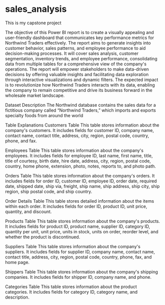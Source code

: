 # sales_analysis
This is my capstone project

The objective of this Power BI report is to create a visually appealing and user-friendly dashboard that communicates key performance metrics for Northwind Traders effectively. The report aims to generate insights into customer behavior, sales patterns, and employee performance to aid decision-making processes. It will cover sales analysis, customer segmentation, inventory trends, and employee performance, consolidating data from multiple tables for a comprehensive view of the company's operations. The report will empower stakeholders to make data-driven decisions by offering valuable insights and facilitating data exploration through interactive visualizations and dynamic filters. The expected impact is to revolutionize how Northwind Traders interacts with its data, enabling the company to remain competitive and drive its business forward in the wholesale market landscape.

Dataset Description
The Northwind database contains the sales data for a fictitious company called “Northwind Traders,” which imports and exports specialty foods from around the world

Table Explanations
Customers Table
This table stores information about the company's customers. It includes fields for customer ID, company name, contact name, contact title, address, city, region, postal code, country, phone, and fax.

Employees Table
This table stores information about the company's employees. It includes fields for employee ID, last name, first name, title, title of courtesy, birth date, hire date, address, city, region, postal code, country, home phone, extension, photo, notes, reports to, and photo path.

Orders Table
This table stores information about the company's orders. It includes fields for order ID, customer ID, employee ID, order date, required date, shipped date, ship via, freight, ship name, ship address, ship city, ship region, ship postal code, and ship country.

Order Details Table
This table stores detailed information about the items within each order. It includes fields for order ID, product ID, unit price, quantity, and discount.

Products Table
This table stores information about the company's products. It includes fields for product ID, product name, supplier ID, category ID, quantity per unit, unit price, units in stock, units on order, reorder level, and whether the product is discontinued.

Suppliers Table
This table stores information about the company's suppliers. It includes fields for supplier ID, company name, contact name, contact title, address, city, region, postal code, country, phone, fax, and home page.

Shippers Table
This table stores information about the company's shipping companies. It includes fields for shipper ID, company name, and phone.

Categories Table
This table stores information about the product categories. It includes fields for category ID, category name, and description.

